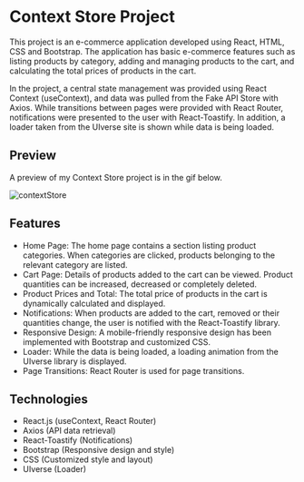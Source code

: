 # Context Store Project
This project is an e-commerce application developed using React, HTML, CSS and Bootstrap. The application has basic e-commerce features such as listing products by category, adding and managing products to the cart, and calculating the total prices of products in the cart.

In the project, a central state management was provided using React Context (useContext), and data was pulled from the Fake API Store with Axios. While transitions between pages were provided with React Router, notifications were presented to the user with React-Toastify. In addition, a loader taken from the UIverse site is shown while data is being loaded.

## Preview
A preview of my Context Store project is in the gif below.

![contextStore](https://github.com/user-attachments/assets/153149bf-9a7f-40fa-815b-f901bc86d1dc)

## Features
* Home Page: The home page contains a section listing product categories. When categories are clicked, products belonging to the relevant category are listed.
* Cart Page: Details of products added to the cart can be viewed. Product quantities can be increased, decreased or completely deleted.
* Product Prices and Total: The total price of products in the cart is dynamically calculated and displayed.
* Notifications: When products are added to the cart, removed or their quantities change, the user is notified with the React-Toastify library.
* Responsive Design: A mobile-friendly responsive design has been implemented with Bootstrap and customized CSS.
* Loader: While the data is being loaded, a loading animation from the UIverse library is displayed.
* Page Transitions: React Router is used for page transitions.

##  Technologies
* React.js (useContext, React Router)
* Axios (API data retrieval)
* React-Toastify (Notifications)
* Bootstrap (Responsive design and style)
* CSS (Customized style and layout)
* UIverse (Loader)
